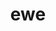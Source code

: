 ---
category: 3-letters
denotation: null
name: ewe
reference_link: https://www.etymonline.com/word/ewe
root_language: null
root_name: null
title: ewe
type: free
word_sums:
- respelling: ewe
  sum: 'Ewe + '
---
